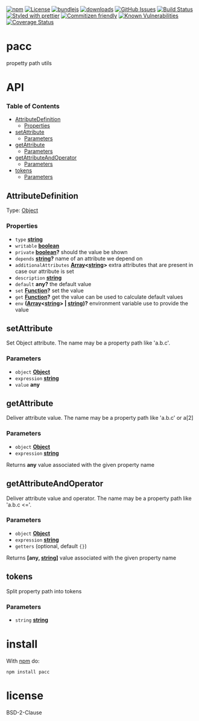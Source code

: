 [![npm](https://img.shields.io/npm/v/pacc.svg)](https://www.npmjs.com/package/pacc)
[![License](https://img.shields.io/badge/License-BSD%203--Clause-blue.svg)](https://opensource.org/licenses/BSD-3-Clause)
[![bundlejs](https://deno.bundlejs.com/?q=pacc\&badge=detailed)](https://bundlejs.com/?q=pacc)
[![downloads](http://img.shields.io/npm/dm/pacc.svg?style=flat-square)](https://npmjs.org/package/pacc)
[![GitHub Issues](https://img.shields.io/github/issues/arlac77/pacc.svg?style=flat-square)](https://github.com/arlac77/pacc/issues)
[![Build Status](https://img.shields.io/endpoint.svg?url=https%3A%2F%2Factions-badge.atrox.dev%2Farlac77%2Fpacc%2Fbadge\&style=flat)](https://actions-badge.atrox.dev/arlac77/pacc/goto)
[![Styled with prettier](https://img.shields.io/badge/styled_with-prettier-ff69b4.svg)](https://github.com/prettier/prettier)
[![Commitizen friendly](https://img.shields.io/badge/commitizen-friendly-brightgreen.svg)](http://commitizen.github.io/cz-cli/)
[![Known Vulnerabilities](https://snyk.io/test/github/arlac77/pacc/badge.svg)](https://snyk.io/test/github/arlac77/pacc)
[![Coverage Status](https://coveralls.io/repos/arlac77/pacc/badge.svg)](https://coveralls.io/github/arlac77/pacc)

# pacc

propetty path utils

# API

<!-- Generated by documentation.js. Update this documentation by updating the source code. -->

### Table of Contents

*   [AttributeDefinition](#attributedefinition)
    *   [Properties](#properties)
*   [setAttribute](#setattribute)
    *   [Parameters](#parameters)
*   [getAttribute](#getattribute)
    *   [Parameters](#parameters-1)
*   [getAttributeAndOperator](#getattributeandoperator)
    *   [Parameters](#parameters-2)
*   [tokens](#tokens)
    *   [Parameters](#parameters-3)

## AttributeDefinition

Type: [Object](https://developer.mozilla.org/docs/Web/JavaScript/Reference/Global_Objects/Object)

### Properties

*   `type` **[string](https://developer.mozilla.org/docs/Web/JavaScript/Reference/Global_Objects/String)**&#x20;
*   `writable` **[boolean](https://developer.mozilla.org/docs/Web/JavaScript/Reference/Global_Objects/Boolean)**&#x20;
*   `private` **[boolean](https://developer.mozilla.org/docs/Web/JavaScript/Reference/Global_Objects/Boolean)?** should the value be shown
*   `depends` **[string](https://developer.mozilla.org/docs/Web/JavaScript/Reference/Global_Objects/String)?** name of an attribute we depend on
*   `additionalAttributes` **[Array](https://developer.mozilla.org/docs/Web/JavaScript/Reference/Global_Objects/Array)<[string](https://developer.mozilla.org/docs/Web/JavaScript/Reference/Global_Objects/String)>** extra attributes that are present in case our attribute is set
*   `description` **[string](https://developer.mozilla.org/docs/Web/JavaScript/Reference/Global_Objects/String)**&#x20;
*   `default` **any?** the default value
*   `set` **[Function](https://developer.mozilla.org/docs/Web/JavaScript/Reference/Statements/function)?** set the value
*   `get` **[Function](https://developer.mozilla.org/docs/Web/JavaScript/Reference/Statements/function)?** get the value can be used to calculate default values
*   `env` **([Array](https://developer.mozilla.org/docs/Web/JavaScript/Reference/Global_Objects/Array)<[string](https://developer.mozilla.org/docs/Web/JavaScript/Reference/Global_Objects/String)> | [string](https://developer.mozilla.org/docs/Web/JavaScript/Reference/Global_Objects/String))?** environment variable use to provide the value

## setAttribute

Set Object attribute.
The name may be a property path like 'a.b.c'.

### Parameters

*   `object` **[Object](https://developer.mozilla.org/docs/Web/JavaScript/Reference/Global_Objects/Object)**&#x20;
*   `expression` **[string](https://developer.mozilla.org/docs/Web/JavaScript/Reference/Global_Objects/String)**&#x20;
*   `value` **any**&#x20;

## getAttribute

Deliver attribute value.
The name may be a property path like 'a.b.c' or a\[2]

### Parameters

*   `object` **[Object](https://developer.mozilla.org/docs/Web/JavaScript/Reference/Global_Objects/Object)**&#x20;
*   `expression` **[string](https://developer.mozilla.org/docs/Web/JavaScript/Reference/Global_Objects/String)**&#x20;

Returns **any** value associated with the given property name

## getAttributeAndOperator

Deliver attribute value and operator.
The name may be a property path like 'a.b.c <='.

### Parameters

*   `object` **[Object](https://developer.mozilla.org/docs/Web/JavaScript/Reference/Global_Objects/Object)**&#x20;
*   `expression` **[string](https://developer.mozilla.org/docs/Web/JavaScript/Reference/Global_Objects/String)**&#x20;
*   `getters`   (optional, default `{}`)

Returns **\[any, [string](https://developer.mozilla.org/docs/Web/JavaScript/Reference/Global_Objects/String)]** value associated with the given property name

## tokens

Split property path into tokens

### Parameters

*   `string` **[string](https://developer.mozilla.org/docs/Web/JavaScript/Reference/Global_Objects/String)**&#x20;

# install

With [npm](http://npmjs.org) do:

```shell
npm install pacc
```

# license

BSD-2-Clause
